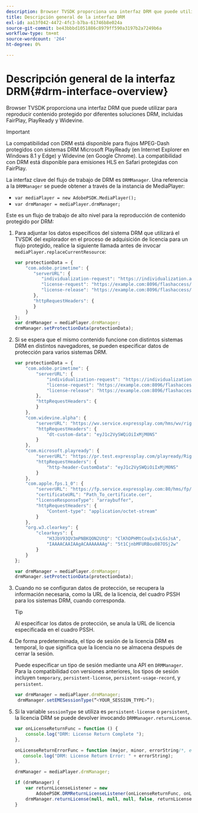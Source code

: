 ```yaml
---
description: Browser TVSDK proporciona una interfaz DRM que puede utilizar para reproducir contenido protegido por diferentes soluciones DRM, incluidas FairPlay, PlayReady y Widevine.
title: Descripción general de la interfaz DRM
exl-id: aa13f042-4472-4fc3-b7ba-61746b8e024a
source-git-commit: be43bbbd1051886c8979ff590a3197b2a7249b6a
workflow-type: tm+mt
source-wordcount: '264'
ht-degree: 0%

---
```


# Descripción general de la interfaz DRM{#drm-interface-overview}

Browser TVSDK proporciona una interfaz DRM que puede utilizar para reproducir contenido protegido por diferentes soluciones DRM, incluidas FairPlay, PlayReady y Widevine.

<!--<a id="section_59994F2059B245E996E0776214804A0A"></a>-->

>[!IMPORTANT]
>
>La compatibilidad con DRM está disponible para flujos MPEG-Dash protegidos con sistemas DRM Microsoft PlayReady (en Internet Explorer en Windows 8.1 y Edge) y Widevine (en Google Chrome). La compatibilidad con DRM está disponible para emisiones HLS en Safari protegidas con FairPlay.

La interfaz clave del flujo de trabajo de DRM es `DRMManager`. Una referencia a la `DRMManager` se puede obtener a través de la instancia de MediaPlayer:

* `var mediaPlayer = new AdobePSDK.MediaPlayer();`
* `var drmManager = mediaPlayer.drmManager;`

<!--<a id="section_B7E8AD9A4D4F4BD9BA2A67ABC135D6F9"></a>-->

Este es un flujo de trabajo de alto nivel para la reproducción de contenido protegido por DRM:

1. Para adjuntar los datos específicos del sistema DRM que utilizará el TVSDK del explorador en el proceso de adquisición de licencia para un flujo protegido, realice la siguiente llamada antes de invocar `mediaPlayer.replaceCurrentResource`:

   ```js
   var protectionData = { 
       "com.adobe.primetime": { 
          "serverURL": { 
             "individualization-request": "https://individualization.adobe.com/flashaccess/i15n/v5", 
             "license-request": "https://example.com:8096/flashaccess/req", 
             "license-release": "https://example.com:8096/flashaccess/req" 
          }, 
          "httpRequestHeaders": { 
          } 
       } 
   }; 
   var drmManager = mediaPlayer.drmManager; 
   drmManager.setProtectionData(protectionData);
   ```

1. Si se espera que el mismo contenido funcione con distintos sistemas DRM en distintos navegadores, se pueden especificar datos de protección para varios sistemas DRM.

   ```js
   var protectionData = { 
       "com.adobe.primetime": { 
           "serverURL": { 
               "individualization-request": "https://individualization.adobe.com/flashaccess/i15n/v5", 
               "license-request": "https://example.com:8096/flashaccess/req", 
               "license-release": "https://example.com:8096/flashaccess/req" 
           }, 
           "httpRequestHeaders": { 
           } 
       }, 
       "com.widevine.alpha": { 
           "serverURL": "https://wv.service.expressplay.com/hms/wv/rights/?ExpressPlayToken=<token value>", 
           "httpRequestHeaders": { 
               "dt-custom-data": "eyJ1c2VySWQiOiIxMjM0NS" 
           } 
       }, 
       "com.microsoft.playready": { 
           "serverURL": "https://pr.test.expressplay.com/playready/RightsManager.asmx?ExpressPlayToken=<token value>", 
           "httpRequestHeaders": { 
               "http-header-CustomData": "eyJ1c2VySWQiOiIxMjM0NS" 
           } 
       }, 
       "com.apple.fps.1_0": { 
           "serverURL": "https://fp.service.expressplay.com:80/hms/fp/rights/?ExpressPlayToken=<token value>", 
           "certificateURL": "Path_To_certificate.cer", 
           "licenseResponseType": "arraybuffer", 
           "httpRequestHeaders": { 
               "Content-type": "application/octet-stream" 
           } 
       }, 
       "org.w3.clearkey": { 
           "clearkeys": { 
               "H3JbV93QV3mPNBKQON2UtQ": "ClKhDPHMtCouEx1vLGsJsA", 
               "IAAAACAAIAAgACAAAAAAAg": "5t1CjnbMFURBou087OSj2w" 
           } 
       } 
   }; 
   
   var drmManager = mediaPlayer.drmManager; 
   drmManager.setProtectionData(protectionData);
   ```

1. Cuando no se configuran datos de protección, se recupera la información necesaria, como la URL de la licencia, del cuadro PSSH para los sistemas DRM, cuando corresponda.

   >[!TIP]
   >
   >Al especificar los datos de protección, se anula la URL de licencia especificada en el cuadro PSSH.

1. De forma predeterminada, el tipo de sesión de la licencia DRM es temporal, lo que significa que la licencia no se almacena después de cerrar la sesión.

   Puede especificar un tipo de sesión mediante una API en `DRMManager`.  Para la compatibilidad con versiones anteriores, los tipos de sesión incluyen `temporary`, `persistent-license`, `persistent-usage-record`, y `persistent`.

   ```js
   var drmManager = mediaPlayer.drmManager; 
    drmManager.setEMESessionType(“<YOUR_SESSION_TYPE>”); 
   ```

1. Si la variable `sessionType` se utiliza es `persistent-license` o `persistent`, la licencia DRM se puede devolver invocando `DRMManager.returnLicense`.

   ```js
   var onLicenseReturnFunc = function () { 
       console.log("DRM: License Return Complete "); 
   }, 
   
   onLicenseReturnErrorFunc = function (major, minor, errorString/*, errorServerUrl*/) { 
      console.log("DRM: License Return Error: " + errorString); 
   }, 
   
   drmManager = mediaPlayer.drmManager; 
   
   if (drmManager) { 
       var returnLicenseListener = new  
           AdobePSDK.DRMReturnLicenseListener(onLicenseReturnFunc, onLicenseReturnErrorFunc); 
       drmManager.returnLicense(null, null, null, false, returnLicenseListener, drmLicense.session); 
   }
   ```
